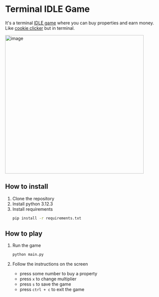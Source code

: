 # Terminal IDLE Game
It's a terminal [IDLE game](https://en.wikipedia.org/wiki/Incremental_game) where you can buy properties and earn money. Like [cookie clicker](https://orteil.dashnet.org/cookieclicker/) but in terminal.

<img width="447" alt="image" src="https://github.com/MarcosBB/terminal-idle-game/assets/50207805/6eea3bff-c4d4-47ad-85c3-916b0c10c167">

## How to install

1. Clone the repository
2. Install python 3.12.3
3. Install requirements 
    ```bash
    pip install -r requirements.txt
    ```

## How to play

1. Run the game
    ```bash
    python main.py
    ```

2. Follow the instructions on the screen
    - press some number to buy a property
    - press `x` to change multiplier
    - press `s` to save the game
    - press `ctrl + c` to exit the game

